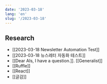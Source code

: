 ```yaml
---
date: '2023-03-18'
lang: 'en'
slug: '/2023-03-18'
---
```


## Research

- [[2023-03-18 Newsletter Automation Test]]
- [[2023-03-18 뉴스레터 자동화 테스트]]
- [[Dear AIs, I have a question.]]. [[Generalist]]
- [[Ruffle]]
- [[React]]
- [[글감]]
